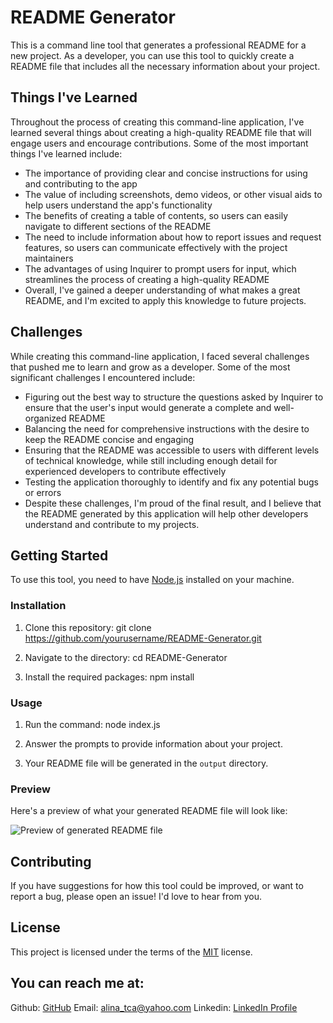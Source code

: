 # README Generator

This is a command line tool that generates a professional README for a new project. As a developer, you can use this tool to quickly create a README file that includes all the necessary information about your project.

## Things I've Learned
Throughout the process of creating this command-line application, I've learned several things about creating a high-quality README file that will engage users and encourage contributions. Some of the most important things I've learned include:

- The importance of providing clear and concise instructions for using and contributing to the app
- The value of including screenshots, demo videos, or other visual aids to help users understand the app's functionality
- The benefits of creating a table of contents, so users can easily navigate to different sections of the README
- The need to include information about how to report issues and request features, so users can communicate effectively with the project maintainers
- The advantages of using Inquirer to prompt users for input, which streamlines the process of creating a high-quality README
- Overall, I've gained a deeper understanding of what makes a great README, and I'm excited to apply this knowledge to future projects.

## Challenges
While creating this command-line application, I faced several challenges that pushed me to learn and grow as a developer. Some of the most significant challenges I encountered include:

- Figuring out the best way to structure the questions asked by Inquirer to ensure that the user's input would generate a complete and well-organized README
- Balancing the need for comprehensive instructions with the desire to keep the README concise and engaging
- Ensuring that the README was accessible to users with different levels of technical knowledge, while still including enough detail for experienced developers to contribute effectively
- Testing the application thoroughly to identify and fix any potential bugs or errors
- Despite these challenges, I'm proud of the final result, and I believe that the README generated by this application will help other developers understand and contribute to my projects.

## Getting Started

To use this tool, you need to have [Node.js](https://nodejs.org/en/) installed on your machine.

### Installation

1. Clone this repository: 
git clone https://github.com/yourusername/README-Generator.git

2. Navigate to the directory:
cd README-Generator

3. Install the required packages:
npm install

### Usage

1. Run the command:
node index.js

2. Answer the prompts to provide information about your project.

3. Your README file will be generated in the `output` directory.

### Preview

Here's a preview of what your generated README file will look like:

![Preview of generated README file](./preview.png)

## Contributing

If you have suggestions for how this tool could be improved, or want to report a bug, please open an issue! I'd love to hear from you.

## License

This project is licensed under the terms of the [MIT](https://opensource.org/licenses/MIT) license.

## You can reach me at:

Github: [GitHub](https://github.com/alinatca)    Email: alina_tca@yahoo.com    Linkedin: [LinkedIn Profile](https://www.linkedin.com/in/alina-tudor-7a1047168/)
